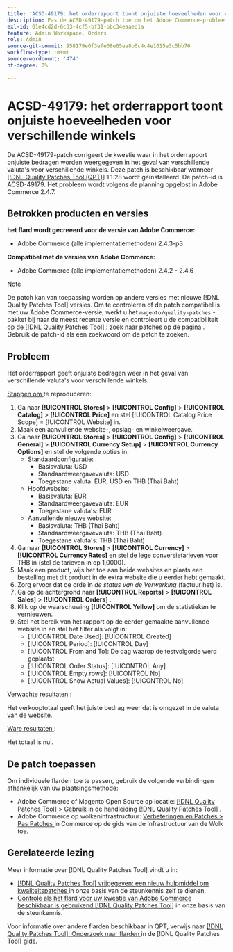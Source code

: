 ```yaml
---
title: 'ACSD-49179: het orderrapport toont onjuiste hoeveelheden voor verschillende winkels.'
description: Pas de ACSD-49179-patch toe om het Adobe Commerce-probleem op te lossen, waarbij in het orderrapport onjuiste bedragen worden weergegeven in het geval van verschillende valuta's voor verschillende winkels.
exl-id: 01e4cd2d-6c33-4cf5-bf31-bbc34eaaed1a
feature: Admin Workspace, Orders
role: Admin
source-git-commit: 958179e0f3efe08e65ea8b0c4c4e1015e3c5bb76
workflow-type: tm+mt
source-wordcount: '474'
ht-degree: 0%

---
```


# ACSD-49179: het orderrapport toont onjuiste hoeveelheden voor verschillende winkels

De ACSD-49179-patch corrigeert de kwestie waar in het orderrapport onjuiste bedragen worden weergegeven in het geval van verschillende valuta&#39;s voor verschillende winkels. Deze patch is beschikbaar wanneer [[!DNL Quality Patches Tool (QPT)]](/help/announcements/adobe-commerce-announcements/magento-quality-patches-released-new-tool-to-self-serve-quality-patches.md) 1.1.28 wordt geïnstalleerd. De patch-id is ACSD-49179. Het probleem wordt volgens de planning opgelost in Adobe Commerce 2.4.7.

## Betrokken producten en versies

**het flard wordt gecreeerd voor de versie van Adobe Commerce:**

* Adobe Commerce (alle implementatiemethoden) 2.4.3-p3

**Compatibel met de versies van Adobe Commerce:**

* Adobe Commerce (alle implementatiemethoden) 2.4.2 - 2.4.6

>[!NOTE]
>
>De patch kan van toepassing worden op andere versies met nieuwe [!DNL Quality Patches Tool] versies. Om te controleren of de patch compatibel is met uw Adobe Commerce-versie, werkt u het `magento/quality-patches` -pakket bij naar de meest recente versie en controleert u de compatibiliteit op de [[!DNL Quality Patches Tool] : zoek naar patches op de pagina ](https://experienceleague.adobe.com/tools/commerce-quality-patches/index.html) . Gebruik de patch-id als een zoekwoord om de patch te zoeken.

## Probleem

Het orderrapport geeft onjuiste bedragen weer in het geval van verschillende valuta&#39;s voor verschillende winkels.

<u> Stappen om </u> te reproduceren:

1. Ga naar **[!UICONTROL Stores]** > **[!UICONTROL Config]** > **[!UICONTROL Catalog]** > **[!UICONTROL Price]** en stel [!UICONTROL Catalog Price Scope] = [!UICONTROL Website] in.
1. Maak een aanvullende website-, opslag- en winkelweergave.
1. Ga naar **[!UICONTROL Stores]** > **[!UICONTROL Config]** > **[!UICONTROL General]** > **[!UICONTROL Currency Setup]** > **[!UICONTROL Currency Options]** en stel de volgende opties in:
   * Standaardconfiguratie:
      * Basisvaluta: USD
      * Standaardweergavevaluta: USD
      * Toegestane valuta: EUR, USD en THB (Thai Baht)
   * Hoofdwebsite:
      * Basisvaluta: EUR
      * Standaardweergavevaluta: EUR
      * Toegestane valuta&#39;s: EUR
   * Aanvullende nieuwe website:
      * Basisvaluta: THB (Thai Baht)
      * Standaardweergavevaluta: THB (Thai Baht)
      * Toegestane valuta&#39;s: THB (Thai Baht)
1. Ga naar **[!UICONTROL Stores]** > **[!UICONTROL Currency]** > **[!UICONTROL Currency Rates]** en stel de lege conversietarieven voor THB in (stel de tarieven in op 1,0000).
1. Maak een product, wijs het toe aan beide websites en plaats een bestelling met dit product in de extra website die u eerder hebt gemaakt.
1. Zorg ervoor dat de orde in *de status van de Verwerking* (factuur het) is.
1. Ga op de achtergrond naar **[!UICONTROL Reports]** > **[!UICONTROL Sales]** > **[!UICONTROL Orders]** .
1. Klik op de waarschuwing **[!UICONTROL Yellow]** om de statistieken te vernieuwen.
1. Stel het bereik van het rapport op de eerder gemaakte aanvullende website in en stel het filter als volgt in:
   * [!UICONTROL Date Used]: [!UICONTROL Created]
   * [!UICONTROL Period]: [!UICONTROL Day]
   * [!UICONTROL From and To]: De dag waarop de testvolgorde werd geplaatst
   * [!UICONTROL Order Status]: [!UICONTROL Any]
   * [!UICONTROL Empty rows]: [!UICONTROL No]
   * [!UICONTROL Show Actual Values]: [!UICONTROL No]

<u> Verwachte resultaten </u>:

Het verkooptotaal geeft het juiste bedrag weer dat is omgezet in de valuta van de website.

<u> Ware resultaten </u>:

Het totaal is nul.

## De patch toepassen

Om individuele flarden toe te passen, gebruik de volgende verbindingen afhankelijk van uw plaatsingsmethode:

* Adobe Commerce of Magento Open Source op locatie: [[!DNL Quality Patches Tool]  > Gebruik ](https://experienceleague.adobe.com/docs/commerce-operations/tools/quality-patches-tool/usage.html) in de handleiding [!DNL Quality Patches Tool] .
* Adobe Commerce op wolkeninfrastructuur: [ Verbeteringen en Patches > Pas Patches ](https://experienceleague.adobe.com/docs/commerce-cloud-service/user-guide/develop/upgrade/apply-patches.html) in Commerce op de gids van de Infrastructuur van de Wolk toe.

## Gerelateerde lezing

Meer informatie over [!DNL Quality Patches Tool] vindt u in:

* [[!DNL Quality Patches Tool]  vrijgegeven: een nieuw hulpmiddel om kwaliteitspatches ](/help/announcements/adobe-commerce-announcements/magento-quality-patches-released-new-tool-to-self-serve-quality-patches.md) in onze basis van de steunkennis zelf te dienen.
* [ Controle als het flard voor uw kwestie van Adobe Commerce beschikbaar is gebruikend  [!DNL Quality Patches Tool]](/help/support-tools/patches-available-in-qpt-tool/check-patch-for-magento-issue-with-magento-quality-patches.md) in onze basis van de steunkennis.

Voor informatie over andere flarden beschikbaar in QPT, verwijs naar [[!DNL Quality Patches Tool]: Onderzoek naar flarden ](https://experienceleague.adobe.com/tools/commerce-quality-patches/index.html) in de [!DNL Quality Patches Tool] gids.
